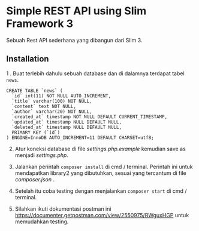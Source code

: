 # Simple REST API using Slim Framework 3

Sebuah Rest API sederhana yang dibangun dari Slim 3.

## Installation

1 . Buat terlebih dahulu sebuah database dan di dalamnya terdapat tabel `news`.

```
CREATE TABLE `news` (
  `id` int(11) NOT NULL AUTO_INCREMENT,
  `title` varchar(100) NOT NULL,
  `content` text NOT NULL,
  `author` varchar(20) NOT NULL,
  `created_at` timestamp NOT NULL DEFAULT CURRENT_TIMESTAMP,
  `updated_at` timestamp NULL DEFAULT NULL,
  `deleted_at` timestamp NULL DEFAULT NULL,
  PRIMARY KEY (`id`)
) ENGINE=InnoDB AUTO_INCREMENT=11 DEFAULT CHARSET=utf8;
```

2. Atur koneksi database di file _settings.php.example_ kemudian save as menjadi _settings.php_.

3. Jalankan perintah `composer install` di cmd / terminal. Perintah ini untuk mendapatkan library2 yang dibutuhkan, sesuai yang tercantum di file _composer.json_ .

4. Setelah itu coba testing dengan menjalankan `composer start` di cmd / terminal.

5. Silahkan ikuti dokumentasi postman ini https://documenter.getpostman.com/view/2550975/RWguxHGP untuk memudahkan testing.
